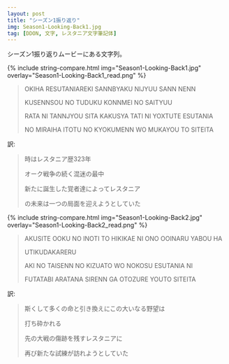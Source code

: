 ```yaml
---
layout: post
title: "シーズン1振り返り"
img: Season1-Looking-Back1.jpg
tag: [DDON, 文字, レスタニア文字筆記体]
---
```


シーズン1振り返りムービーにある文字列。

{% include string-compare.html img="Season1-Looking-Back1.jpg" overlay="Season1-Looking-Back1_read.png" %}

> OKIHA RESUTANIAREKI SANNBYAKU NIJYUU SANN NENN
>
> KUSENNSOU NO TUDUKU KONNMEI NO SAITYUU
>
> RATA NI TANNJYOU SITA KAKUSYA TATI NI YOXTUTE ESUTANIA
>
> NO MIRAIHA ITOTU NO KYOKUMENN WO MUKAYOU TO SITEITA

訳:

> 時はレスタニア歴323年
>
> オーク戦争の続く混迷の最中
>
> 新たに誕生した覚者達によってレスタニア
>
> の未来は一つの局面を迎えようとしていた



{% include string-compare.html img="Season1-Looking-Back2.jpg" overlay="Season1-Looking-Back2_read.png" %}

> AKUSITE OOKU NO INOTI TO HIKIKAE NI ONO OOINARU YABOU HA
>
> UTIKUDAKARERU
>
> AKI NO TAISENN NO KIZUATO WO NOKOSU ESUTANIA NI
>
> FUTATABI ARATANA SIRENN GA OTOZURE YOUTO SITEITA

訳:

> 斯くして多くの命と引き換えにこの大いなる野望は
>
> 打ち砕かれる
>
> 先の大戦の傷跡を残すレスタニアに
>
> 再び新たな試練が訪れようとしていた

